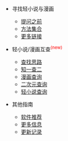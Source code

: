 * 寻找轻小说与漫画

  * [提问之前](searchengine.md)
  * [方法集合](v2s.md)
  * [更多链接](morelinks.md)

* 轻小说/漫画互查<sup style="color:red">(new)<sup>

  * [查找思路](mindmap.md)
  * [知一查二](1v2.md)
  * [漫画查询](website.md)
  * [二次元查询](acg.md)
  * [轻小说查询](lightnovel.md)

* 其他指南

  * [软件推荐](recom.md)
  * [更多信息](info.md)
  * [更新记录](changelog.md)

